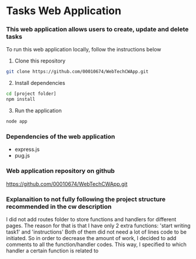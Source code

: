 # Tasks Web Application

### This web application allows users to create, update and delete tasks

To run this web application locally, follow the instructions below

1. Clone this repository
```bash
git clone https://github.com/00010674/WebTechCWApp.git
```

2. Install dependencies
```bash
cd [project folder]
npm install
```

3. Run the application
```bash
node app
```

### Dependencies of the web application
- express.js
- pug.js

### Web application repository on github

https://github.com/00010674/WebTechCWApp.git

### Explanaition to not fully following the project structure recommended in the cw description

I did not add routes folder to store functions and handlers for different pages. The reason for that is that I have only 2 extra functions: 'start writing task1' and 'instructions' Both of them did not need a lot of lines code to be initiated. So in order to decrease the amount of work, I decided to add comments to all the function/handler codes. This way, I specified to which handler a certain function is related to